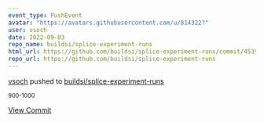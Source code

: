 ```yaml
---
event_type: PushEvent
avatar: "https://avatars.githubusercontent.com/u/814322?"
user: vsoch
date: 2022-09-03
repo_name: buildsi/splice-experiment-runs
html_url: https://github.com/buildsi/splice-experiment-runs/commit/45398a3816583861e7c3878f77197e101d612506
repo_url: https://github.com/buildsi/splice-experiment-runs
---
```


<a href='https://github.com/vsoch' target='_blank'>vsoch</a> pushed to <a href='https://github.com/buildsi/splice-experiment-runs' target='_blank'>buildsi/splice-experiment-runs</a>

<small>900-1000</small>

<a href='https://github.com/buildsi/splice-experiment-runs/commit/45398a3816583861e7c3878f77197e101d612506' target='_blank'>View Commit</a>